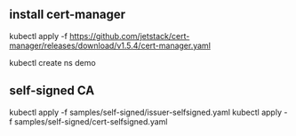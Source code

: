## install cert-manager

kubectl apply -f https://github.com/jetstack/cert-manager/releases/download/v1.5.4/cert-manager.yaml

kubectl create ns demo

## self-signed CA

kubectl apply -f samples/self-signed/issuer-selfsigned.yaml
kubectl apply -f samples/self-signed/cert-selfsigned.yaml
